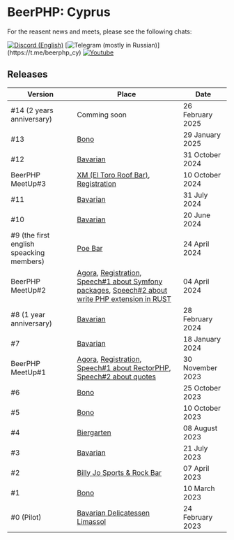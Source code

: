 # BeerPHP: Cyprus

For the reasent news and meets, please see the following chats:

[![Discord (English)](https://img.shields.io/badge/Discurd_(English)-Join_chat-8A2BE2.svg?style=flat)](https://discord.gg/uSbc69r62C)
[![Telegram (mostly in Russian)](https://img.shields.io/badge/Telegram_(mostly_in_Russian)-Join_chat-blue.svg?style=flat)](https://t.me/beerphp_cy)
[![Youtube](https://img.shields.io/badge/Youtube-See_MeetUp_records-FF0000.svg?style=flat)](https://www.youtube.com/@BeerPHPCyprus)


## Releases

| Version                                  | Place                                                                                    | Date             |
| ---------------------------------------- |------------------------------------------------------------------------------------------|------------------|
| #14 (2 years anniversary)                | Comming soon                                                                             | 26 February 2025 |
| #13                                      | [Bono](https://maps.app.goo.gl/FKTr4XrSqpKwsY539)                                        | 29 January 2025  |
| #12                                      | [Bavarian](https://maps.app.goo.gl/sUewXJftwYSHkTDE9)                                    | 31 October 2024     |
| BeerPHP MeetUp#3                         | [XM (El Toro Roof Bar)](https://maps.app.goo.gl/XD2wZWGxY2PcyEk49), [Registration](https://www.eventbrite.com/e/beer-php-cyprus-meetup-3-tickets-1028712024357) | 10 October 2024  |
| #11                                      | [Bavarian](https://maps.app.goo.gl/sUewXJftwYSHkTDE9)                                    | 31 July 2024     |
| #10                                      | [Bavarian](https://maps.app.goo.gl/sUewXJftwYSHkTDE9)                                    | 20 June 2024     |
| #9 (the first english speacking members) | [Poe Bar](https://maps.app.goo.gl/pdNdHFrDzKSaMYbP9)                                     | 24 April 2024    |
| BeerPHP MeetUp#2                         | [Agora](https://maps.app.goo.gl/eA4dEcGTbtBUWBzbA), [Registration](https://www.eventbrite.com/e/php-meetup-in-limassol-tickets-867282724977), [Speech#1 about Symfony packages](https://www.youtube.com/watch?v=MlqAxDjM04Y), [Speech#2 about write PHP extension in RUST](https://www.youtube.com/watch?v=ISVhfVQYG-Q) | 04 April 2024 |
| #8 (1 year anniversary)                  | [Bavarian](https://maps.app.goo.gl/sUewXJftwYSHkTDE9)                                    | 28 February 2024 |
| #7                                       | [Bavarian](https://maps.app.goo.gl/sUewXJftwYSHkTDE9)                                    | 18 January 2024  |
| BeerPHP MeetUp#1                         | [Agora](https://maps.app.goo.gl/eA4dEcGTbtBUWBzbA), [Registration](https://www.eventbrite.com/e/php-meetup-in-limassol-tickets-757235229957?aff=oddtdtcreator), [Speech#1 about RectorPHP](https://www.youtube.com/watch?v=ucAO7sgkvdY), [Speech#2 about quotes](https://www.youtube.com/watch?v=wrdv-r1jVT8) | 30 November 2023 |
| #6                                       | [Bono](https://maps.app.goo.gl/FKTr4XrSqpKwsY539)                                        | 25 October 2023  |
| #5                                       | [Bono](https://maps.app.goo.gl/FKTr4XrSqpKwsY539)                                        | 10 October 2023  |
| #4                                       | [Biergarten](https://maps.app.goo.gl/hLuESwffk8h3ckkT6)                                  | 08 August 2023   |
| #3                                       | [Bavarian](https://maps.app.goo.gl/sUewXJftwYSHkTDE9)                                    | 21 July 2023     |
| #2                                       | [Billy Jo Sports & Rock Bar](https://maps.app.goo.gl/1tQ9xw1P6mnuPGkV6)                  | 07 April 2023    |
| #1                                       | [Bono](https://maps.app.goo.gl/FKTr4XrSqpKwsY539)                                        | 10 March 2023    |
| #0 (Pilot)                               | [Bavarian Delicatessen Limassol](https://www.facebook.com/Bavariandelicatessenlimassol/) | 24 February 2023 |
